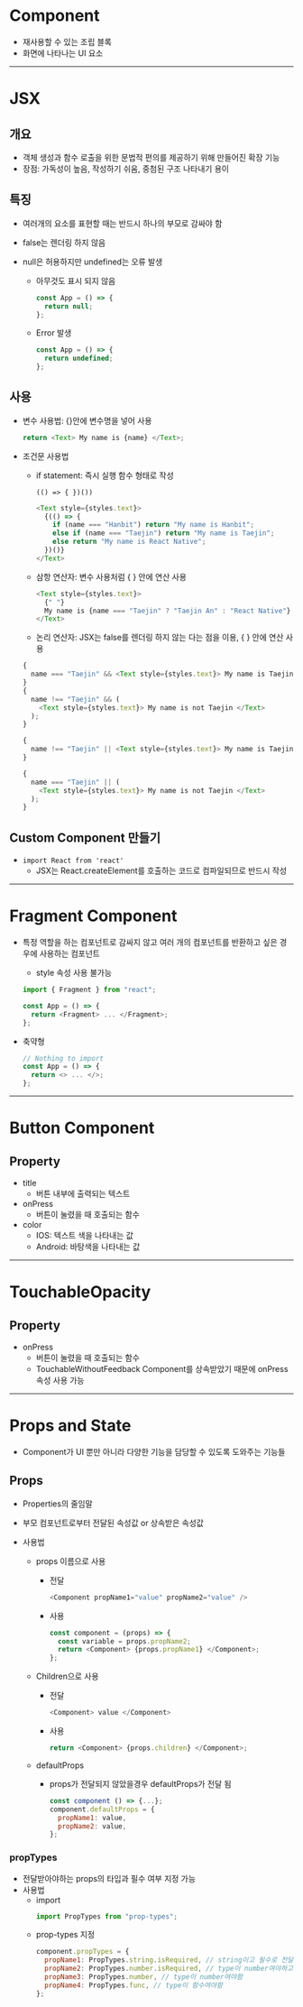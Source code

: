 # Component

- 재사용할 수 있는 조립 블록
- 화면에 나타나는 UI 요소

---

# JSX

## 개요

- 객체 생성과 함수 로출을 위한 문법적 편의를 제공하기 위해 만들어진 확장 기능
- 장점: 가독성이 높음, 작성하기 쉬움, 중첨된 구조 나타내기 용이

## 특징

- 여러개의 요소를 표현할 때는 반드시 하나의 부모로 감싸야 함
- false는 렌더링 하지 않음
- null은 허용하지만 undefined는 오류 발생

  - 아무것도 표시 되지 않음

    ```js
    const App = () => {
      return null;
    };
    ```

  - Error 발생
    ```js
    const App = () => {
      return undefined;
    };
    ```

## 사용

- 변수 사용법: {}안에 변수명을 넣어 사용

  ```js
  return <Text> My name is {name} </Text>;
  ```

- 조건문 사용법

  - if statement: 즉시 실행 함수 형태로 작성

    `(() => { })())`

    ```js
    <Text style={styles.text}>
      {(() => {
        if (name === "Hanbit") return "My name is Hanbit";
        else if (name === "Taejin") return "My name is Taejin";
        else return "My name is React Native";
      })()}
    </Text>
    ```

  - 삼항 연산자: 변수 사용처럼 { } 안에 연산 사용

    ```js
    <Text style={styles.text}>
      {" "}
      My name is {name === "Taejin" ? "Taejin An" : "React Native"}
    </Text>
    ```

  - 논리 연산자: JSX는 false를 렌더링 하지 않는 다는 점을 이용, { } 안에 연산 사용

  ```js
  {
    name === "Taejin" && <Text style={styles.text}> My name is Taejin </Text>;
  }
  {
    name !== "Taejin" && (
      <Text style={styles.text}> My name is not Taejin </Text>
    );
  }

  {
    name !== "Taejin" || <Text style={styles.text}> My name is Taejin </Text>;
  }

  {
    name === "Taejin" || (
      <Text style={styles.text}> My name is not Taejin </Text>
    );
  }
  ```

## Custom Component 만들기

- `import React from 'react'`
  - JSX는 React.createElement를 호출하는 코드로 컴파일되므로 반드시 작성

---

# Fragment Component

- 특정 역할을 하는 컴포넌트로 감싸지 않고 여러 개의 컴포넌트를 반환하고 싶은 경우에 사용하는 컴포넌트

  - style 속성 사용 불가능

  ```js
  import { Fragment } from "react";

  const App = () => {
    return <Fragment> ... </Fragment>;
  };
  ```

- 축약형
  ```js
  // Nothing to import
  const App = () => {
    return <> ... </>;
  };
  ```

---

# Button Component

## Property

- title
  - 버튼 내부에 출력되는 텍스트
- onPress
  - 버튼이 눌렸을 때 호출되는 함수
- color
  - IOS: 텍스트 색을 나타내는 값
  - Android: 바탕색을 나타내는 값

---

# TouchableOpacity

## Property

- onPress
  - 버튼이 눌렸을 때 호출되는 함수
  - TouchableWithoutFeedback Component를 상속받았기 때문에 onPress 속성 사용 가능

---

# Props and State

- Component가 UI 뿐만 아니라 다양한 기능을 담당할 수 있도록 도와주는 기능들

## Props

- Properties의 줄임말
- 부모 컴포넌트로부터 전달된 속성값 or 상속받은 속성값
- 사용법

  - props 이름으로 사용
    - 전달
      ```js
      <Component propName1="value" propName2="value" />
      ```
    - 사용
      ```js
      const component = (props) => {
        const variable = props.propName2;
        return <Component> {props.propName1} </Component>;
      };
      ```
  - Children으로 사용

    - 전달
      ```js
      <Component> value </Component>
      ```
    - 사용
      ```js
      return <Component> {props.children} </Component>;
      ```

  - defaultProps
    - props가 전달되지 않았을경우 defaultProps가 전달 됨
      ```js
      const component () => {...};
      component.defaultProps = {
        propName1: value,
        propName2: value,
      };
      ```

### propTypes

- 전달받아야하는 props의 타입과 필수 여부 지정 가능
- 사용법
  - import
    ```js
    import PropTypes from "prop-types";
    ```
  - prop-types 지정
    ```js
    component.propTypes = {
      propName1: PropTypes.string.isRequired, // string이고 필수로 전달 되어야 함
      propName2: PropTypes.number.isRequired, // type이 number여야하고 필수로 전달되어야 함
      propName3: PropTypes.number, // type이 number여야함
      propName4: PropTypes.func, // type이 함수여야함
    };
    ```
